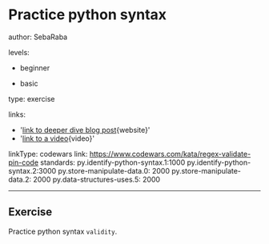 # Practice python syntax
author: SebaRaba

levels:

  - beginner

  - basic


type: exercise

links:

  - '[link to deeper dive blog post](https://www.w3resource.com/python/python-syntax.php){website}'
  - '[link to a video](https://www.youtube.com/watch?v=oy4GOI9vn5M){video}'

linkType: codewars
link: https://www.codewars.com/kata/regex-validate-pin-code
standards:
  py.identify-python-syntax.1:1000
  py.identify-python-syntax.2:3000
  py.store-manipulate-data.0: 2000
  py.store-manipulate-data.2: 2000
  py.data-structures-uses.5: 2000

---
## Exercise

Practice python syntax `validity`.
